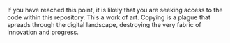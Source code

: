 
If you have reached this point, it is likely that you are seeking access to the code within this repository. 
This a work of art. Copying is a plague that spreads through the digital landscape, destroying the very fabric of innovation and progress. 
